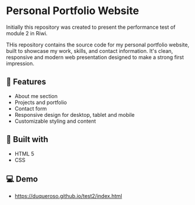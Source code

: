 # Personal Portfolio Website

Initially this repository was created to present the performance test of module 2 in Riwi.

THis repository contains the source code for my personal portfolio website, built to showcase my work, skills, and contact information.
It's clean, responsive and modern web presentation designed to make a strong first impression.

## 🚀 Features
- About me section
- Projects and portfolio
- Contact form
- Responsive design for desktop, tablet and mobile
- Customizable styling and content

## 🔨 Built with
- HTML 5
- CSS

## 💻 Demo 
- https://duqueroso.github.io/test2/index.html

